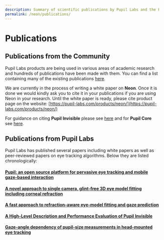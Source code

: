 ```yaml
---
description: Summary of scientific publications by Pupil Labs and the Pupil Community.
permalink: /neon/publications/
---
```


# Publications

## Publications from the Community
Pupil Labs products are being used in various areas of academic research and hundreds of publications have been made with them. You can find a list containing many of the existing publications [here](https://pupil-labs.com/publications/).


We are currently in the process of writing a white paper on **Neon**. Once it is done we would kindly ask you to cite it in your publications if you are using Neon in your research. Until the white paper is ready, please cite product page on the website:
[https://pupil-labs.com/products/neon/](https://pupil-labs.com/products/neon/)

For guidance on citing **Pupil Invisible** please see [here](/invisible/publications) and for **Pupil Core** see [here](/core/academic-citation).

## Publications from Pupil Labs
Pupil Labs has published several papers including white papers as well as peer-reviewed papers on eye tracking algorithms. Below they are listed chronologically:

#### [Pupil: an open source platform for pervasive eye tracking and mobile gaze-based interaction](https://arxiv.org/pdf/1405.0006)

#### [A novel approach to single camera, glint-free 3D eye model fitting including corneal refraction](https://www.researchgate.net/profile/Kai-Dierkes/publication/325634500_A_novel_approach_to_single_camera_glint-free_3D_eye_model_fitting_including_corneal_refraction/links/5cd42c3fa6fdccc9dd98b24e/A-novel-approach-to-single-camera-glint-free-3D-eye-model-fitting-including-corneal-refraction.pdf)

#### [A fast approach to refraction-aware eye-model fitting and gaze prediction](https://www.researchgate.net/profile/Kai-Dierkes/publication/333490770_A_fast_approach_to_refraction-aware_eye-model_fitting_and_gaze_prediction/links/5d1619cf92851cf44053919f/A-fast-approach-to-refraction-aware-eye-model-fitting-and-gaze-prediction.pdf)

#### [A High-Level Description and Performance Evaluation of Pupil Invisible](https://arxiv.org/pdf/2009.00508)

#### [Gaze-angle dependency of pupil-size measurements in head-mounted eye tracking](https://link.springer.com/article/10.3758/s13428-021-01657-8)